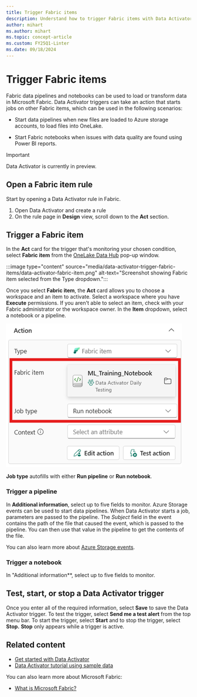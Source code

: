 ```yaml
---
title: Trigger Fabric items
description: Understand how to trigger Fabric items with Data Activator and automate data loading and transformation processes.
author: mihart
ms.author: mihart
ms.topic: concept-article
ms.custom: FY25Q1-Linter
ms.date: 09/18/2024
---
```


# Trigger Fabric items

Fabric data pipelines and notebooks can be used to load or transform data in Microsoft Fabric. Data Activator triggers can take an action that starts jobs on other Fabric items, which can be used in the following scenarios:

* Start data pipelines when new files are loaded to Azure storage accounts, to load files into OneLake. 

* Start Fabric notebooks when issues with data quality are found using Power BI reports.

> [!IMPORTANT]
> Data Activator is currently in preview.

## Open a Fabric item rule

Start by opening a Data Activator rule in Fabric. 
1. Open Data Activator and create a rule
2. On the rule page in **Design** view, scroll down to the **Act** section. 


## Trigger a Fabric item

In the **Act** card for the trigger that's monitoring your chosen condition, select **Fabric item** from the [OneLake Data Hub](/fabric/get-started/onelake-data-hub) pop-up window.

:::image type="content" source="media/data-activator-trigger-fabric-items/data-activator-fabric-item.png" alt-text="Screenshot showing Fabric item selected from the Type dropdown.":::

Once you select **Fabric item**, the **Act** card allows you to choose a workspace and an item to activate. Select a workspace where you have **Execute** permissions. If you aren't able to select an item, check with your Fabric administrator or the workspace owner. In the **Item** dropdown, select a notebook or a pipeline.

![Screenshot showing Data Activator Action card with a notebook being selected.](media/data-activator-trigger-fabric-items/data-activator-fabric-item-select-item.png)

**Job type** autofills with either **Run pipeline** or **Run notebook**.   

### Trigger a pipeline

In **Additional information**, select up to five fields to monitor. Azure Storage events can be used to start data pipelines. When Data Activator starts a job, parameters are passed to the pipeline. The *Subject* field in the event contains the path of the file that caused the event, which is passed to the pipeline. You can then use that value in the pipeline to get the contents of the file.

You can also learn more about [Azure Storage events](/azure/storage/blobs/storage-blob-event-overview).

### Trigger a notebook

In "Additional information**, select up to five fields to monitor. 

## Test, start, or stop a Data Activator trigger

Once you enter all of the required information, select **Save** to save the Data Activator trigger.  To test the trigger, select **Send me a test alert** from the top menu bar. To start the trigger, select **Start** and to stop the trigger, select **Stop.** **Stop** only appears while a trigger is active.  

## Related content

* [Get started with Data Activator](data-activator-get-started.md)
* [Data Activator tutorial using sample data](data-activator-tutorial.md)

You can also learn more about Microsoft Fabric:

* [What is Microsoft Fabric?](../get-started/microsoft-fabric-overview.md)

